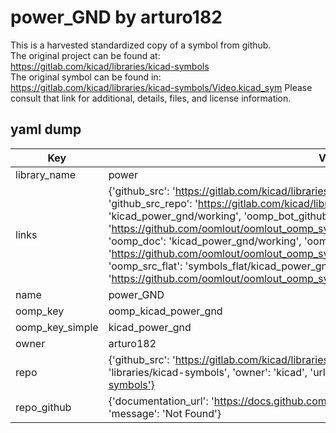 # power_GND by arturo182  
This is a harvested standardized copy of a symbol from github.  
The original project can be found at:  
https://gitlab.com/kicad/libraries/kicad-symbols  
The original symbol can be found in:
https://gitlab.com/kicad/libraries/kicad-symbols/Video.kicad_sym
Please consult that link for additional, details, files, and license information.  
## yaml dump  
| Key | Value |  
| --- | --- |  
| library_name | power |  
| links | {'github_src': 'https://gitlab.com/kicad/libraries/kicad-symbols/Video.kicad_sym', 'github_src_repo': 'https://gitlab.com/kicad/libraries/kicad-symbols', 'oomp_bot': 'kicad_power_gnd/working', 'oomp_bot_github': 'https://github.com/oomlout/oomlout_oomp_symbol_bot/tree/main/kicad_power_gnd/working', 'oomp_doc': 'kicad_power_gnd/working', 'oomp_doc_github': 'https://github.com/oomlout/oomlout_oomp_symbol_doc/tree/main/kicad_power_gnd/working', 'oomp_src_flat': 'symbols_flat/kicad_power_gnd/working', 'oomp_src_flat_github': 'https://github.com/oomlout/oomlout_oomp_symbol_src/tree/main/kicad_power_gnd/working'} |  
| name | power_GND |  
| oomp_key | oomp_kicad_power_gnd |  
| oomp_key_simple | kicad_power_gnd |  
| owner | arturo182 |  
| repo | {'github_src': 'https://gitlab.com/kicad/libraries/kicad-symbols/Video.kicad_sym', 'name': 'libraries/kicad-symbols', 'owner': 'kicad', 'url': 'https://gitlab.com/kicad/libraries/kicad-symbols'} |  
| repo_github | {'documentation_url': 'https://docs.github.com/rest/repos/repos#get-a-repository', 'message': 'Not Found'} |  


